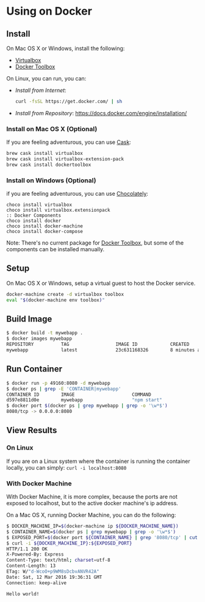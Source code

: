 # **Using on Docker**

## **Install**

On Mac OS X or Windows, install the following:
   * [Virtualbox](https://www.virtualbox.org/wiki/Downloads)
   * [Docker Toolbox](https://www.docker.com/products/docker-toolbox)

On Linux, you can run, you can:
   * *Install from Internet*:
     ```bash
     curl -fsSL https://get.docker.com/ | sh
     ```
   * *Install from Repository*: https://docs.docker.com/engine/installation/

### **Install on Mac OS X (Optional)**

If you are feeling adventurous, you can use [Cask](https://caskroom.github.io/):
```bash
brew cask install virtualbox
brew cask install virtualbox-extension-pack
brew cask install dockertoolbox
```

### **Install on Windows (Optional)**

if you are feeling adventurous, you can use [Chocolately](https://chocolatey.org/):

```batch
choco install virtualbox
choco install virtualbox.extensionpack
:: Docker Components
choco install docker
choco install docker-machine
choco install docker-compose
```

Note: There's no current package for [Docker Toolbox](https://www.docker.com/products/docker-toolbox), but some of the components can be installed manually.

## **Setup**

On Mac OS X or Windows, setup a virtual guest to host the Docker service.

```bash
docker-machine create -d virtualbox toolbox
eval "$(docker-machine env toolbox)"
```

## **Build Image**

```bash
$ docker build -t mywebapp .
$ docker images mywebapp
REPOSITORY          TAG                 IMAGE ID            CREATED             SIZE
mywebapp            latest              23c631168326        8 minutes ago       647.8 MB

```

## **Run Container**

```bash
$ docker run -p 49160:8080 -d mywebapp
$ docker ps | grep -E 'CONTAINER|mywebapp'
CONTAINER ID        IMAGE                     COMMAND                  CREATED             STATUS              PORTS                                           NAMES
d597e8811d0e        mywebapp                  "npm start"              10 seconds ago      Up 9 seconds        0.0.0.0:8080->8080/tcp                          grave_williams
$ docker port $(docker ps | grep mywebapp | grep -o '\w*$')
8080/tcp -> 0.0.0.0:8080
```

## **View Results**

### **On Linux**
If you are on a Linux system where the container is running the container locally, you can simply: `curl -i localhost:8080`

### **With Docker Machine**

With Docker Machine, it is more complex, because the ports are not exposed to localhost, but to the active docker machine's ip address.

On a Mac OS X, running Docker Machine, you can do the following:
```bash
$ DOCKER_MACHINE_IP=$(docker-machine ip ${DOCKER_MACHINE_NAME})
$ CONTAINER_NAME=$(docker ps | grep mywebapp | grep -o '\w*$')
$ EXPOSED_PORT=$(docker port ${CONTAINER_NAME} | grep '8080/tcp' | cut -d: -f2)
$ curl -i ${DOCKER_MACHINE_IP}:${EXPOSED_PORT}
HTTP/1.1 200 OK
X-Powered-By: Express
Content-Type: text/html; charset=utf-8
Content-Length: 13
ETag: W/"d-WcoO+p9WM8sDcbvANVR42A"
Date: Sat, 12 Mar 2016 19:36:31 GMT
Connection: keep-alive

Hello world!
```

